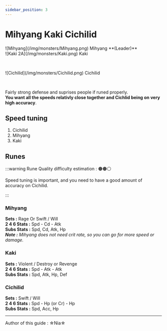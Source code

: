 ```yaml
---
sidebar_position: 3
---
```


# Mihyang Kaki Cichilid

<div style={{display: 'flex', alignItems: 'center', marginBottom: '20px', gap: '20px'}}>
    <div style={{maxWidth: "68px"}}>
        ![Mihyang](/img/monsters/Mihyang.png)  
        Mihyang  
        **(Leader)**  
    </div>
    <div style={{maxWidth: "68px"}}>
        ![Kaki 2A](/img/monsters/Kaki.png)  
        Kaki  
        <p>&nbsp;</p>  
    </div>
    <div style={{maxWidth: "68px"}}>
        ![Cichilid](/img/monsters/Cichilid.png)  
        Cichilid  
        <p>&nbsp;</p>  
    </div>
</div>

Fairly strong defense and suprises people if runed properly.  
**You want all the speeds relativly close together and Cichlid being on very high accuracy**.

## Speed tuning 

1. Cichilid 
2. Mihyang 
3. Kaki

## Runes

:::warning Rune Quality difficulty estimation : 🟠🟠⚪

Speed tuning is important, and you need to have a good amount of accuracy on Cichilid.

:::

### Mihyang
**Sets :** Rage Or Swift / Will  
**2 4 6 Stats :** Spd - Cd - Atk  
**Subs Stats :** Spd, Cd, Atk, Hp  
_**Note :** Mihyang does not need crit rate, so you can go for more speed or damage._

### Kaki
**Sets :** Violent / Destroy or Revenge  
**2 4 6 Stats :** Spd - Atk - Atk    
**Subs Stats :** Spd, Atk, Hp, Def

### Cichilid
**Sets :** Swift / Will  
**2 4 6 Stats :** Spd - Hp (or Cr) - Hp  
**Subs Stats :** Spd, Acc, Hp  

---

<p style={{color: 'grey'}}>Author of this guide : ☆Nia☆</p>